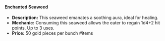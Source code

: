 #### Enchanted Seaweed
- **Description:** This seaweed emanates a soothing aura, ideal for healing.
- **Mechanic:** Consuming this seaweed allows the eater to regain 1d4+2 hit points. Up to 3 uses.
- **Price:** 50 gold pieces per bunch
#items